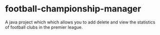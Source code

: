 # football-championship-manager
A java project which which allows you to add delete and view the statistics of football clubs in the premier league. 

